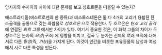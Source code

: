 암사자와 수사자의 차이에 대한 문제를 보고 성호르몬을 떠올릴 수 있는지?    

에스트라디올(에스트로젠의 한 종류)과 테스토스테론은 둘 다 4개의 고리가 융합된 탄소골격을 공통으로 갖는 화합물로 *성호르몬* 으로 작용한다. 두 호르몬은 *탄소 고리 골격* 에 연결된 *화학 그룹* 에서만 차이가 있다. 여기서 중요한 것은, 이 화학 그룹의 차이가 두 성호르몬 분자의 *모양(구조)* 에 영향을 미치고, 결국 두 분자는 신체의 여러 표적에 대해 서로 다른 *활성*(즉, *기능*)을 가지게 된다. 이것이 인간을 비롯한 포유동물의 남성과 여성에서 서로 다른 특성을 만든다.   
